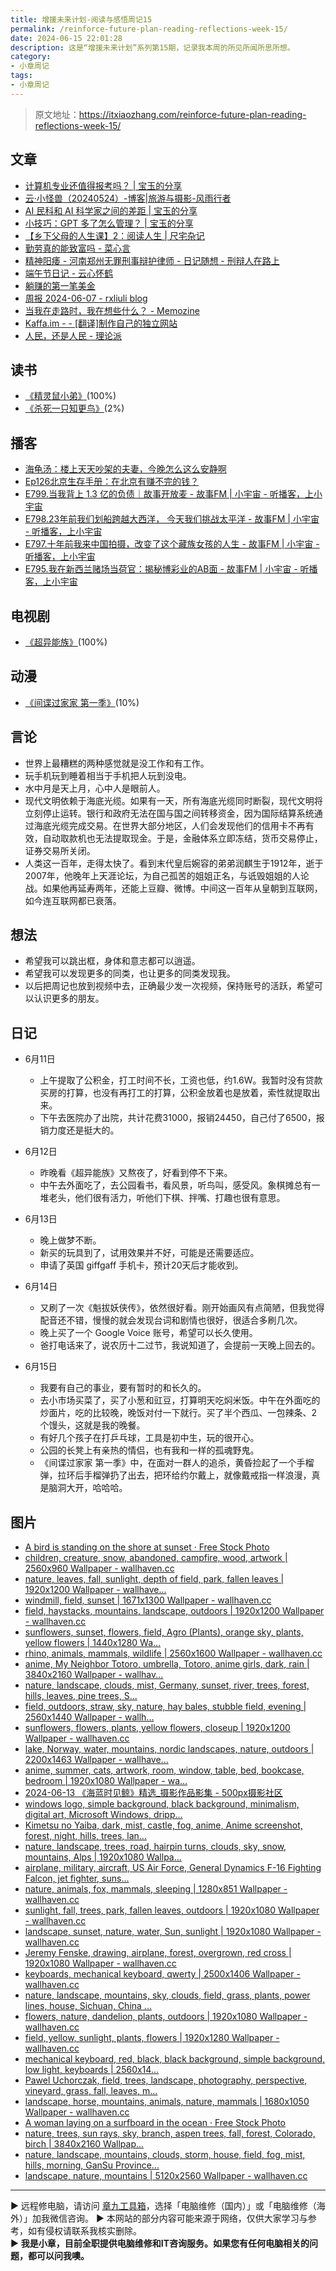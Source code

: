 ```yaml
---
title: 增援未来计划-阅读与感悟周记15
permalink: /reinforce-future-plan-reading-reflections-week-15/
date: 2024-06-15 22:01:28
description: 这是“增援未来计划”系列第15期，记录我本周的所见所闻所思所想。
category:
- 小章周记
tags:
- 小章周记
---
```


> 原文地址：<https://itxiaozhang.com/reinforce-future-plan-reading-reflections-week-15/>  

## 文章

- [计算机专业还值得报考吗？ | 宝玉的分享](https://baoyu.io/blog/career/is-computer-science-still-worth-studying)
- [云·小怪兽（20240524）-博客|旅游与摄影-风雨行者](http://stuit.cn/Xiaolu/Post/1471.html)
- [AI 民科和 AI 科学家之间的差距 | 宝玉的分享](https://baoyu.io/blog/ai/gap-between-ai-amateurs-and-ai-scientists)
- [小技巧：GPT 多了怎么管理？ | 宝玉的分享](https://baoyu.io/blog/gpt/tips-for-managing-multiple-gpts)
- [【乡下父母的人生课】2：阅读人生 | 尺宅杂记](http://www.qncd.com/?p=9903&utm_source=blogfinder)
- [勤劳真的能致富吗 - 菜心言](https://www.dengxiaokang.com/archives/1192.html?utm_source=blogfinder)
- [精神阳痿 - 河南郑州无罪刑事辩护律师 - 日记随想 - 刑辩人在路上](https://xingbianren.cn/post/225.html?utm_source=blogfinder)
- [端午节日记 - 云心怀鹤](https://bluehe.cn/archives/dragon-boat-festival)
- [躺赚的第一笔美金](https://blog.ops-coffee.cn/s/google-adsense-payment-china-merchants-bank)
- [周报 2024-06-07 - rxliuli blog](https://blog.rxliuli.com/p/0f59778854f14a06aa63658b8bca8691/)
- [当我在走路时，我在想些什么？ - Memozine](https://memozine.me/2024/06/11/what-am-i-thinking-about-while-i-am-walking)
- [Kaffa.im - - [翻译]制作自己的独立网站](https://kaffa.im/make-your-own-independent-website?utm_source=blogfinder)
- [人民，还是人民 - 理论派](https://sliun.com/75.html?utm_source=blogfinder)

## 读书

- [《精灵鼠小弟》](https://movie.douban.com/subject/1295242/)(100%)
- [《杀死一只知更鸟》](https://book.douban.com/subject/6781808/)(2%)

## 播客

- [海龟汤：楼上天天吵架的夫妻，今晚怎么这么安静啊](https://www.xiaoyuzhoufm.com/episode/665d78e963c334a2fb0207a5)
- [Ep126北京生存手册：在北京有赚不完的钱？](https://www.xiaoyuzhoufm.com/episode/665b5d7594977a26ef85b597)
- [E799.当我背上 1.3 亿的负债｜故事开放麦 - 故事FM | 小宇宙 - 听播客，上小宇宙](https://www.xiaoyuzhoufm.com/episode/66681a8b7ddc684083f2bf11)
- [E798.23年前我们划船跨越大西洋， 今天我们挑战太平洋 - 故事FM | 小宇宙 - 听播客，上小宇宙](https://www.xiaoyuzhoufm.com/episode/665d982b0c6bfb8c009be81f)
- [E797.十年前我来中国拍摄，改变了这个藏族女孩的人生 - 故事FM | 小宇宙 - 听播客，上小宇宙](https://www.xiaoyuzhoufm.com/episode/6656e71dc250884d0ca7fc51)
- [E795.我在新西兰赌场当荷官：揭秘博彩业的AB面 - 故事FM | 小宇宙 - 听播客，上小宇宙](https://www.xiaoyuzhoufm.com/episode/664c7a8edfc751540b28ebbc)

## 电视剧

- [《超异能族》](https://movie.douban.com/subject/35206436/)(100%)

## 动漫

- [《间谍过家家 第一季》](https://movie.douban.com/subject/35258427/)(10%)

## 言论

- 世界上最糟糕的两种感觉就是没工作和有工作。
- 玩手机玩到睡着相当于手机把人玩到没电。
- 水中月是天上月，心中人是眼前人。
- 现代文明依赖于海底光缆。如果有一天，所有海底光缆同时断裂，现代文明将立刻停止运转。银行和政府无法在国与国之间转移资金，因为国际结算系统通过海底光缆完成交易。在世界大部分地区，人们会发现他们的信用卡不再有效，自动取款机也无法提取现金。于是，金融体系立即冻结，货币交易停止，证券交易所关闭。
- 人类这一百年，走得太快了。看到末代皇后婉容的弟弟润麒生于1912年，逝于2007年，他晚年上天涯论坛，为自己孤苦的姐姐正名，与诋毁姐姐的人论战。如果他再延寿两年，还能上豆瓣、微博。中间这一百年从皇朝到互联网，如今连互联网都已衰落。

## 想法

- 希望我可以跳出框，身体和意志都可以逍遥。
- 希望我可以发现更多的同类，也让更多的同类发现我。
- 以后把周记也放到视频中去，正确最少发一次视频，保持账号的活跃，希望可以认识更多的朋友。

## 日记

- 6月11日
  - 上午提取了公积金，打工时间不长，工资也低，约1.6W。我暂时没有贷款买房的打算，也没有再打工的打算，公积金放着也是放着，索性就提取出来。
  - 下午去医院办了出院，共计花费31000，报销24450，自己付了6500，报销力度还是挺大的。

- 6月12日
  - 昨晚看《超异能族》又熬夜了，好看到停不下来。
  - 中午去外面吃了，去公园看书，看风景，听鸟叫，感受风。象棋摊总有一堆老头，他们很有活力，听他们下棋、拌嘴、打趣也很有意思。

- 6月13日
  - 晚上做梦不断。
  - 新买的玩具到了，试用效果并不好，可能是还需要适应。
  - 申请了英国 giffgaff 手机卡，预计20天后才能收到。

- 6月14日
  - 又刷了一次《魁拔妖侠传》，依然很好看。刚开始画风有点简陋，但我觉得配音还不错，慢慢的就会发现台词和剧情也很好，很适合多刷几次。
  - 晚上买了一个 Google Voice 账号，希望可以长久使用。
  - 爸打电话来了，说农历十二过节，我说知道了，会提前一天晚上回去的。
- 6月15日
  - 我要有自己的事业，要有暂时的和长久的。
  - 去小市场买菜了，买了小葱和豇豆，打算明天吃焖米饭。中午在外面吃的炒面片，吃的比较晚，晚饭对付一下就行。买了半个西瓜、一包辣条、2个馒头，这就是我的晚餐。
  - 有好几个孩子在打乒乓球，工具是初中生，玩的很开心。
  - 公园的长凳上有亲热的情侣，也有我和一样的孤魂野鬼。
  - 《间谍过家家 第一季》中，在面对一群人的追杀，黄昏捡起了一个手榴弹，拉环后手榴弹扔了出去，把环给约尔戴上，就像戴戒指一样浪漫，真是脑洞大开，哈哈哈。

## 图片

- [A bird is standing on the shore at sunset · Free Stock Photo](https://www.pexels.com/photo/a-bird-is-standing-on-the-shore-at-sunset-26303681/)
- [children, creature, snow, abandoned, campfire, wood, artwork | 2560x960 Wallpaper - wallhaven.cc](https://wallhaven.cc/w/nmvook)
- [nature, leaves, fall, sunlight, depth of field, park, fallen leaves | 1920x1200 Wallpaper - wallhave...](https://wallhaven.cc/w/488yy2)
- [windmill, field, sunset | 1671x1300 Wallpaper - wallhaven.cc](https://wallhaven.cc/w/3z8od3)
- [field, haystacks, mountains, landscape, outdoors | 1920x1200 Wallpaper - wallhaven.cc](https://wallhaven.cc/w/0qkok5)
- [sunflowers, sunset, flowers, field, Agro (Plants), orange sky, plants, yellow flowers | 1440x1280 Wa...](https://wallhaven.cc/w/0p6rmp)
- [rhino, animals, mammals, wildlife | 2560x1600 Wallpaper - wallhaven.cc](https://wallhaven.cc/w/nkd377)
- [anime, My Neighbor Totoro, umbrella, Totoro, anime girls, dark, rain | 3840x2160 Wallpaper - wallhav...](https://wallhaven.cc/w/exl918)
- [nature, landscape, clouds, mist, Germany, sunset, river, trees, forest, hills, leaves, pine trees, S...](https://wallhaven.cc/w/4l5jmr)
- [field, outdoors, straw, sky, nature, hay bales, stubble field, evening | 2560x1440 Wallpaper - wallh...](https://wallhaven.cc/w/2e7rp6)
- [sunflowers, flowers, plants, yellow flowers, closeup | 1920x1200 Wallpaper - wallhaven.cc](https://wallhaven.cc/w/4ll53q)
- [lake, Norway, water, mountains, nordic landscapes, nature, outdoors | 2200x1463 Wallpaper - wallhave...](https://wallhaven.cc/w/452dz1)
- [anime, summer, cats, artwork, room, window, table, bed, bookcase, bedroom | 1920x1080 Wallpaper - wa...](https://wallhaven.cc/w/x6g72z)
- [2024-06-13 《海蓝时见鲸》精选_摄影作品影集 - 500px摄影社区](https://500px.com.cn/community/set/b9802ad59b164b48b8324a4643fdf1b4/details)
- [windows logo, simple background, black background, minimalism, digital art, Microsoft Windows, dripp...](https://wallhaven.cc/w/rrx1em)
- [Kimetsu no Yaiba, dark, mist, castle, fog, anime, Anime screenshot, forest, night, hills, trees, lan...](https://wallhaven.cc/w/p9p5om)
- [nature, landscape, trees, road, hairpin turns, clouds, sky, snow, mountains, Alps | 1920x1080 Wallpa...](https://wallhaven.cc/w/q67lol)
- [airplane, military, aircraft, US Air Force, General Dynamics F-16 Fighting Falcon, jet fighter, suns...](https://wallhaven.cc/w/d5z9dj)
- [nature, animals, fox, mammals, sleeping | 1280x851 Wallpaper - wallhaven.cc](https://wallhaven.cc/w/nko9z6)
- [sunlight, fall, trees, park, fallen leaves, outdoors | 1920x1080 Wallpaper - wallhaven.cc](https://wallhaven.cc/w/gjwkeq)
- [landscape, sunset, nature, water, Sun, sunlight | 1920x1080 Wallpaper - wallhaven.cc](https://wallhaven.cc/w/j88dvm)
- [Jeremy Fenske, drawing, airplane, forest, overgrown, red cross | 1920x1080 Wallpaper - wallhaven.cc](https://wallhaven.cc/w/9dp28d)
- [keyboards, mechanical keyboard, qwerty | 2500x1406 Wallpaper - wallhaven.cc](https://wallhaven.cc/w/5go5g5)
- [nature, landscape, mountains, sky, clouds, field, grass, plants, power lines, house, Sichuan, China ...](https://wallhaven.cc/w/d6y31j)
- [flowers, nature, dandelion, plants, outdoors | 1920x1080 Wallpaper - wallhaven.cc](https://wallhaven.cc/w/48978k)
- [field, yellow, sunlight, plants, flowers | 1920x1280 Wallpaper - wallhaven.cc](https://wallhaven.cc/w/8xmzj1)
- [mechanical keyboard, red, black, black background, simple background, low light, keyboards | 2560x14...](https://wallhaven.cc/w/5wl397)
- [Pawel Uchorczak, field, trees, landscape, photography, perspective, vineyard, grass, fall, leaves, m...](https://wallhaven.cc/w/j335oq)
- [landscape, horse, mountains, animals, nature, mammals | 1680x1050 Wallpaper - wallhaven.cc](https://wallhaven.cc/w/49zldd)
- [A woman laying on a surfboard in the ocean · Free Stock Photo](https://www.pexels.com/photo/a-woman-laying-on-a-surfboard-in-the-ocean-25961711/)
- [nature, trees, sun rays, sky, branch, aspen trees, fall, forest, Colorado, birch | 3840x2160 Wallpap...](https://wallhaven.cc/w/zy6p7v)
- [nature, landscape, mountains, clouds, storm, house, field, fog, mist, hills, morning, GanSu Province...](https://wallhaven.cc/w/gpg5wl)
- [landscape, nature, mountains | 5120x2560 Wallpaper - wallhaven.cc](https://wallhaven.cc/w/5gozk3)

---
▶ 远程修电脑，请访问 [章九工具箱](https://zhang9.com/)，选择「电脑维修（国内）」或「电脑维修（海外）」加我微信咨询。 
▶ 本网站的部分内容可能来源于网络，仅供大家学习与参考，如有侵权请联系我核实删除。  
▶ **我是小章，目前全职提供电脑维修和IT咨询服务。如果您有任何电脑相关的问题，都可以问我噢。**  
